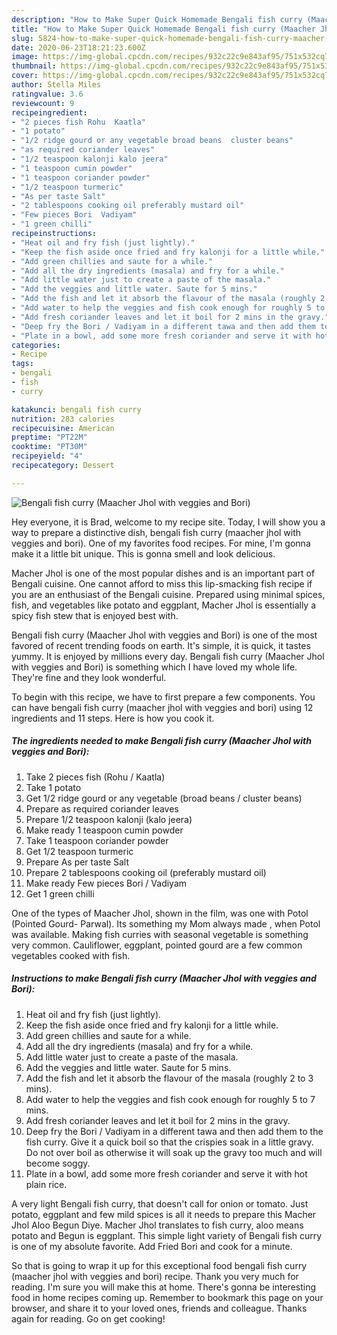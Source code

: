 ```yaml
---
description: "How to Make Super Quick Homemade Bengali fish curry (Maacher Jhol with veggies and Bori)"
title: "How to Make Super Quick Homemade Bengali fish curry (Maacher Jhol with veggies and Bori)"
slug: 5824-how-to-make-super-quick-homemade-bengali-fish-curry-maacher-jhol-with-veggies-and-bori
date: 2020-06-23T18:21:23.600Z
image: https://img-global.cpcdn.com/recipes/932c22c9e843af95/751x532cq70/bengali-fish-curry-maacher-jhol-with-veggies-and-bori-recipe-main-photo.jpg
thumbnail: https://img-global.cpcdn.com/recipes/932c22c9e843af95/751x532cq70/bengali-fish-curry-maacher-jhol-with-veggies-and-bori-recipe-main-photo.jpg
cover: https://img-global.cpcdn.com/recipes/932c22c9e843af95/751x532cq70/bengali-fish-curry-maacher-jhol-with-veggies-and-bori-recipe-main-photo.jpg
author: Stella Miles
ratingvalue: 3.6
reviewcount: 9
recipeingredient:
- "2 pieces fish Rohu  Kaatla"
- "1 potato"
- "1/2 ridge gourd or any vegetable broad beans  cluster beans"
- "as required coriander leaves"
- "1/2 teaspoon kalonji kalo jeera"
- "1 teaspoon cumin powder"
- "1 teaspoon coriander powder"
- "1/2 teaspoon turmeric"
- "As per taste Salt"
- "2 tablespoons cooking oil preferably mustard oil"
- "Few pieces Bori  Vadiyam"
- "1 green chilli"
recipeinstructions:
- "Heat oil and fry fish (just lightly)."
- "Keep the fish aside once fried and fry kalonji for a little while."
- "Add green chillies and saute for a while."
- "Add all the dry ingredients (masala) and fry for a while."
- "Add little water just to create a paste of the masala."
- "Add the veggies and little water. Saute for 5 mins."
- "Add the fish and let it absorb the flavour of the masala (roughly 2 to 3 mins)."
- "Add water to help the veggies and fish cook enough for roughly 5 to 7 mins."
- "Add fresh coriander leaves and let it boil for 2 mins in the gravy."
- "Deep fry the Bori / Vadiyam in a different tawa and then add them to the fish curry. Give it a quick boil so that the crispies soak in a little gravy. Do not over boil as otherwise it will soak up the gravy too much and will become soggy."
- "Plate in a bowl, add some more fresh coriander and serve it with hot plain rice."
categories:
- Recipe
tags:
- bengali
- fish
- curry

katakunci: bengali fish curry 
nutrition: 283 calories
recipecuisine: American
preptime: "PT22M"
cooktime: "PT30M"
recipeyield: "4"
recipecategory: Dessert

---
```



![Bengali fish curry (Maacher Jhol with veggies and Bori)](https://img-global.cpcdn.com/recipes/932c22c9e843af95/751x532cq70/bengali-fish-curry-maacher-jhol-with-veggies-and-bori-recipe-main-photo.jpg)

Hey everyone, it is Brad, welcome to my recipe site. Today, I will show you a way to prepare a distinctive dish, bengali fish curry (maacher jhol with veggies and bori). One of my favorites food recipes. For mine, I'm gonna make it a little bit unique. This is gonna smell and look delicious.

Macher Jhol is one of the most popular dishes and is an important part of Bengali cuisine. One cannot afford to miss this lip-smacking fish recipe if you are an enthusiast of the Bengali cuisine. Prepared using minimal spices, fish, and vegetables like potato and eggplant, Macher Jhol is essentially a spicy fish stew that is enjoyed best with.

Bengali fish curry (Maacher Jhol with veggies and Bori) is one of the most favored of recent trending foods on earth. It's simple, it is quick, it tastes yummy. It is enjoyed by millions every day. Bengali fish curry (Maacher Jhol with veggies and Bori) is something which I have loved my whole life. They're fine and they look wonderful.


To begin with this recipe, we have to first prepare a few components. You can have bengali fish curry (maacher jhol with veggies and bori) using 12 ingredients and 11 steps. Here is how you cook it.

<!--inarticleads1-->

##### The ingredients needed to make Bengali fish curry (Maacher Jhol with veggies and Bori):

1. Take 2 pieces fish (Rohu / Kaatla)
1. Take 1 potato
1. Get 1/2 ridge gourd or any vegetable (broad beans / cluster beans)
1. Prepare as required coriander leaves
1. Prepare 1/2 teaspoon kalonji (kalo jeera)
1. Make ready 1 teaspoon cumin powder
1. Take 1 teaspoon coriander powder
1. Get 1/2 teaspoon turmeric
1. Prepare As per taste Salt
1. Prepare 2 tablespoons cooking oil (preferably mustard oil)
1. Make ready Few pieces Bori / Vadiyam
1. Get 1 green chilli


One of the types of Maacher Jhol, shown in the film, was one with Potol (Pointed Gourd- Parwal). Its something my Mom always made , when Potol was available. Making fish curries with seasonal vegetable is something very common. Cauliflower, eggplant, pointed gourd are a few common vegetables cooked with fish. 

<!--inarticleads2-->

##### Instructions to make Bengali fish curry (Maacher Jhol with veggies and Bori):

1. Heat oil and fry fish (just lightly).
1. Keep the fish aside once fried and fry kalonji for a little while.
1. Add green chillies and saute for a while.
1. Add all the dry ingredients (masala) and fry for a while.
1. Add little water just to create a paste of the masala.
1. Add the veggies and little water. Saute for 5 mins.
1. Add the fish and let it absorb the flavour of the masala (roughly 2 to 3 mins).
1. Add water to help the veggies and fish cook enough for roughly 5 to 7 mins.
1. Add fresh coriander leaves and let it boil for 2 mins in the gravy.
1. Deep fry the Bori / Vadiyam in a different tawa and then add them to the fish curry. Give it a quick boil so that the crispies soak in a little gravy. Do not over boil as otherwise it will soak up the gravy too much and will become soggy.
1. Plate in a bowl, add some more fresh coriander and serve it with hot plain rice.


A very light Bengali fish curry, that doesn&#39;t call for onion or tomato. Just potato, eggplant and few mild spices is all it needs to prepare this Macher Jhol Aloo Begun Diye. Macher Jhol translates to fish curry, aloo means potato and Begun is eggplant. This simple light variety of Bengali fish curry is one of my absolute favorite. Add Fried Bori and cook for a minute. 

So that is going to wrap it up for this exceptional food bengali fish curry (maacher jhol with veggies and bori) recipe. Thank you very much for reading. I'm sure you will make this at home. There's gonna be interesting food in home recipes coming up. Remember to bookmark this page on your browser, and share it to your loved ones, friends and colleague. Thanks again for reading. Go on get cooking!
